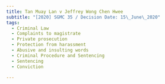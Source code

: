 ```yaml
---
title: Tan Muay Lan v Jeffrey Wong Chen Hwee
subtitle: "[2020] SGMC 35 / Decision Date: 15\_June\_2020"
tags:
  - Criminal Law
  - Complaints to magistrate
  - Private prosecution
  - Protection from harassment
  - Abusive and insulting words
  - Criminal Procedure and Sentencing
  - Sentencing
  - Conviction

---
```

